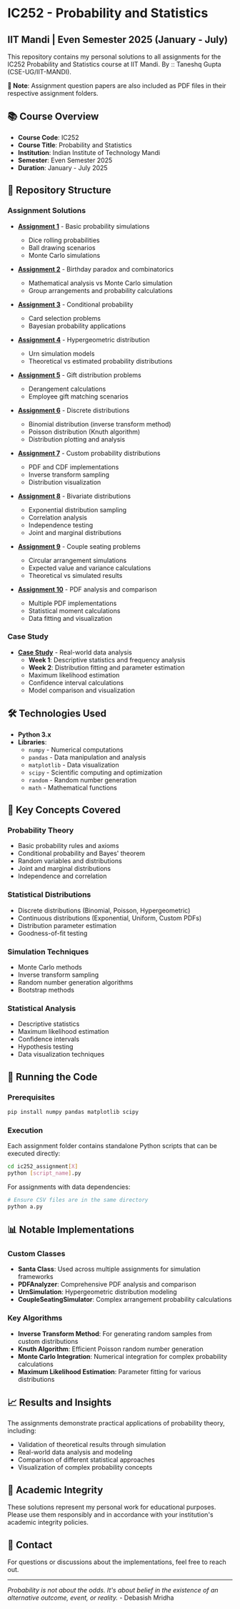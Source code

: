 # IC252 - Probability and Statistics
## IIT Mandi | Even Semester 2025 (January - July)

This repository contains my personal solutions to all assignments for the IC252 Probability and Statistics course at IIT Mandi.
By :: Taneshq Gupta (CSE-UG/IIT-MANDI).

**📄 Note**: Assignment question papers are also included as PDF files in their respective assignment folders.

## 📚 Course Overview
- **Course Code**: IC252
- **Course Title**: Probability and Statistics
- **Institution**: Indian Institute of Technology Mandi
- **Semester**: Even Semester 2025
- **Duration**: January - July 2025

## 📁 Repository Structure

### Assignment Solutions
- **[Assignment 1](ic252_assignment1/)** - Basic probability simulations
  - Dice rolling probabilities
  - Ball drawing scenarios
  - Monte Carlo simulations

- **[Assignment 2](ic252_assignment2/)** - Birthday paradox and combinatorics
  - Mathematical analysis vs Monte Carlo simulation
  - Group arrangements and probability calculations

- **[Assignment 3](ic252_assignment3/)** - Conditional probability
  - Card selection problems
  - Bayesian probability applications

- **[Assignment 4](ic252_assignment4/)** - Hypergeometric distribution
  - Urn simulation models
  - Theoretical vs estimated probability distributions

- **[Assignment 5](ic252_assignment5/)** - Gift distribution problems
  - Derangement calculations
  - Employee gift matching scenarios

- **[Assignment 6](ic252_assignment6/)** - Discrete distributions
  - Binomial distribution (inverse transform method)
  - Poisson distribution (Knuth algorithm)
  - Distribution plotting and analysis

- **[Assignment 7](ic252_assignment7/)** - Custom probability distributions
  - PDF and CDF implementations
  - Inverse transform sampling
  - Distribution visualization

- **[Assignment 8](ic252_assignment8/)** - Bivariate distributions
  - Exponential distribution sampling
  - Correlation analysis
  - Independence testing
  - Joint and marginal distributions

- **[Assignment 9](ic252_assignment9/)** - Couple seating problems
  - Circular arrangement simulations
  - Expected value and variance calculations
  - Theoretical vs simulated results

- **[Assignment 10](ic252_assignment10/)** - PDF analysis and comparison
  - Multiple PDF implementations
  - Statistical moment calculations
  - Data fitting and visualization

### Case Study
- **[Case Study](ic252_casestudy/)** - Real-world data analysis
  - **Week 1**: Descriptive statistics and frequency analysis
  - **Week 2**: Distribution fitting and parameter estimation
  - Maximum likelihood estimation
  - Confidence interval calculations
  - Model comparison and visualization

## 🛠 Technologies Used
- **Python 3.x**
- **Libraries**:
  - `numpy` - Numerical computations
  - `pandas` - Data manipulation and analysis
  - `matplotlib` - Data visualization
  - `scipy` - Scientific computing and optimization
  - `random` - Random number generation
  - `math` - Mathematical functions

## 🎯 Key Concepts Covered

### Probability Theory
- Basic probability rules and axioms
- Conditional probability and Bayes' theorem
- Random variables and distributions
- Joint and marginal distributions
- Independence and correlation

### Statistical Distributions
- Discrete distributions (Binomial, Poisson, Hypergeometric)
- Continuous distributions (Exponential, Uniform, Custom PDFs)
- Distribution parameter estimation
- Goodness-of-fit testing

### Simulation Techniques
- Monte Carlo methods
- Inverse transform sampling
- Random number generation algorithms
- Bootstrap methods

### Statistical Analysis
- Descriptive statistics
- Maximum likelihood estimation
- Confidence intervals
- Hypothesis testing
- Data visualization techniques

## 🚀 Running the Code

### Prerequisites
```bash
pip install numpy pandas matplotlib scipy
```

### Execution
Each assignment folder contains standalone Python scripts that can be executed directly:

```bash
cd ic252_assignment[X]
python [script_name].py
```

For assignments with data dependencies:
```bash
# Ensure CSV files are in the same directory
python a.py
```

## 📊 Notable Implementations

### Custom Classes
- **Santa Class**: Used across multiple assignments for simulation frameworks
- **PDFAnalyzer**: Comprehensive PDF analysis and comparison
- **UrnSimulation**: Hypergeometric distribution modeling
- **CoupleSeatingSimulator**: Complex arrangement probability calculations

### Key Algorithms
- **Inverse Transform Method**: For generating random samples from custom distributions
- **Knuth Algorithm**: Efficient Poisson random number generation
- **Monte Carlo Integration**: Numerical integration for complex probability calculations
- **Maximum Likelihood Estimation**: Parameter fitting for various distributions

## 📈 Results and Insights
The assignments demonstrate practical applications of probability theory, including:
- Validation of theoretical results through simulation
- Real-world data analysis and modeling
- Comparison of different statistical approaches
- Visualization of complex probability concepts

## 🤝 Academic Integrity
These solutions represent my personal work for educational purposes. Please use them responsibly and in accordance with your institution's academic integrity policies.

## 📧 Contact
For questions or discussions about the implementations, feel free to reach out.

---
*Probability is not about the odds. It's about belief in the existence of an alternative outcome, event, or reality.* - Debasish Mridha